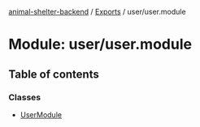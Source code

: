 [animal-shelter-backend](../README.md) / [Exports](../modules.md) / user/user.module

# Module: user/user.module

## Table of contents

### Classes

- [UserModule](../classes/user_user_module.UserModule.md)
